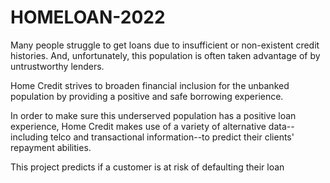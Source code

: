# HOMELOAN-2022
Many people struggle to get loans due to insufficient or non-existent credit histories. And, unfortunately, this population is often taken advantage of by untrustworthy lenders.

Home Credit strives to broaden financial inclusion for the unbanked population by providing a positive and safe borrowing experience. 

In order to make sure this underserved population has a positive loan experience, Home Credit makes use of a variety of alternative data--including telco and transactional information--to predict their clients' repayment abilities.

This project predicts if a customer is at risk of defaulting their loan

